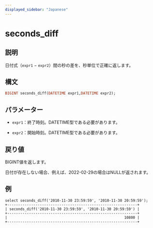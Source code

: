 ```yaml
---
displayed_sidebar: "Japanese"
---
```


# seconds_diff

## 説明

日付式（`expr1` − `expr2`）間の秒の差を、秒単位で正確に返します。

## 構文

```Haskell
BIGINT seconds_diff(DATETIME expr1,DATETIME expr2);
```

## パラメーター

- `expr1`：終了時刻。DATETIME型である必要があります。

- `expr2`：開始時刻。DATETIME型である必要があります。

## 戻り値

BIGINT値を返します。

日付が存在しない場合、例えば、2022-02-29の場合はNULLが返されます。

## 例

```Plain
select seconds_diff('2010-11-30 23:59:59', '2010-11-30 20:59:59');
+------------------------------------------------------------+
| seconds_diff('2010-11-30 23:59:59', '2010-11-30 20:59:59') |
+------------------------------------------------------------+
|                                                      10800 |
+------------------------------------------------------------+
```
